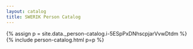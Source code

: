 ```yaml
---
layout: catalog
title: SWERIK Person Catalog
---
```

{% assign p = site.data._person-catalog.i-5ESpPxDNhscpjarVvwDtdm %}
{% include person-catalog.html p=p %}

